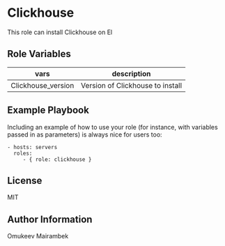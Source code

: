 Clickhouse
=========

This role can install Clickhouse on El


Role Variables
--------------

|vars| description|
|--------|----------------------------|
| Clickhouse_version | Version of Clickhouse to install |


Example Playbook
----------------

Including an example of how to use your role (for instance, with variables passed in as parameters) is always nice for users too:

    - hosts: servers
      roles:
         - { role: clickhouse }

License
-------

MIT

Author Information
------------------

Omukeev Mairambek
